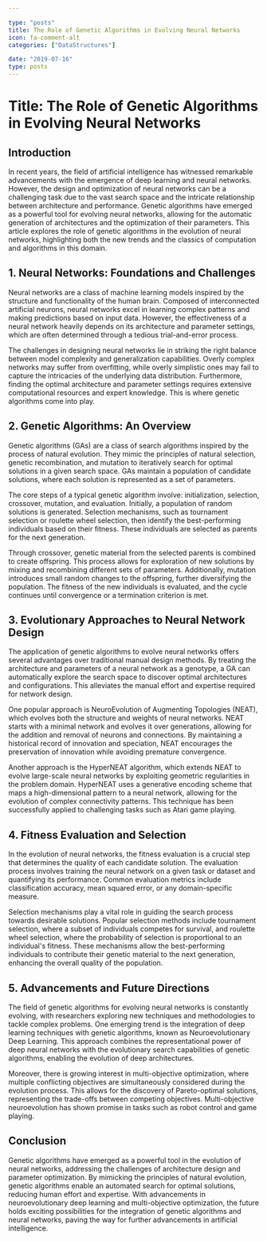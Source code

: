 ```yaml
---

type: "posts"
title: The Role of Genetic Algorithms in Evolving Neural Networks
icon: fa-comment-alt
categories: ["DataStructures"]

date: "2019-07-16"
type: posts
---
```





# Title: The Role of Genetic Algorithms in Evolving Neural Networks

## Introduction

In recent years, the field of artificial intelligence has witnessed remarkable advancements with the emergence of deep learning and neural networks. However, the design and optimization of neural networks can be a challenging task due to the vast search space and the intricate relationship between architecture and performance. Genetic algorithms have emerged as a powerful tool for evolving neural networks, allowing for the automatic generation of architectures and the optimization of their parameters. This article explores the role of genetic algorithms in the evolution of neural networks, highlighting both the new trends and the classics of computation and algorithms in this domain.

## 1. Neural Networks: Foundations and Challenges

Neural networks are a class of machine learning models inspired by the structure and functionality of the human brain. Composed of interconnected artificial neurons, neural networks excel in learning complex patterns and making predictions based on input data. However, the effectiveness of a neural network heavily depends on its architecture and parameter settings, which are often determined through a tedious trial-and-error process.

The challenges in designing neural networks lie in striking the right balance between model complexity and generalization capabilities. Overly complex networks may suffer from overfitting, while overly simplistic ones may fail to capture the intricacies of the underlying data distribution. Furthermore, finding the optimal architecture and parameter settings requires extensive computational resources and expert knowledge. This is where genetic algorithms come into play.

## 2. Genetic Algorithms: An Overview

Genetic algorithms (GAs) are a class of search algorithms inspired by the process of natural evolution. They mimic the principles of natural selection, genetic recombination, and mutation to iteratively search for optimal solutions in a given search space. GAs maintain a population of candidate solutions, where each solution is represented as a set of parameters.

The core steps of a typical genetic algorithm involve: initialization, selection, crossover, mutation, and evaluation. Initially, a population of random solutions is generated. Selection mechanisms, such as tournament selection or roulette wheel selection, then identify the best-performing individuals based on their fitness. These individuals are selected as parents for the next generation.

Through crossover, genetic material from the selected parents is combined to create offspring. This process allows for exploration of new solutions by mixing and recombining different sets of parameters. Additionally, mutation introduces small random changes to the offspring, further diversifying the population. The fitness of the new individuals is evaluated, and the cycle continues until convergence or a termination criterion is met.

## 3. Evolutionary Approaches to Neural Network Design

The application of genetic algorithms to evolve neural networks offers several advantages over traditional manual design methods. By treating the architecture and parameters of a neural network as a genotype, a GA can automatically explore the search space to discover optimal architectures and configurations. This alleviates the manual effort and expertise required for network design.

One popular approach is NeuroEvolution of Augmenting Topologies (NEAT), which evolves both the structure and weights of neural networks. NEAT starts with a minimal network and evolves it over generations, allowing for the addition and removal of neurons and connections. By maintaining a historical record of innovation and speciation, NEAT encourages the preservation of innovation while avoiding premature convergence.

Another approach is the HyperNEAT algorithm, which extends NEAT to evolve large-scale neural networks by exploiting geometric regularities in the problem domain. HyperNEAT uses a generative encoding scheme that maps a high-dimensional pattern to a neural network, allowing for the evolution of complex connectivity patterns. This technique has been successfully applied to challenging tasks such as Atari game playing.

## 4. Fitness Evaluation and Selection

In the evolution of neural networks, the fitness evaluation is a crucial step that determines the quality of each candidate solution. The evaluation process involves training the neural network on a given task or dataset and quantifying its performance. Common evaluation metrics include classification accuracy, mean squared error, or any domain-specific measure.

Selection mechanisms play a vital role in guiding the search process towards desirable solutions. Popular selection methods include tournament selection, where a subset of individuals competes for survival, and roulette wheel selection, where the probability of selection is proportional to an individual's fitness. These mechanisms allow the best-performing individuals to contribute their genetic material to the next generation, enhancing the overall quality of the population.

## 5. Advancements and Future Directions

The field of genetic algorithms for evolving neural networks is constantly evolving, with researchers exploring new techniques and methodologies to tackle complex problems. One emerging trend is the integration of deep learning techniques with genetic algorithms, known as Neuroevolutionary Deep Learning. This approach combines the representational power of deep neural networks with the evolutionary search capabilities of genetic algorithms, enabling the evolution of deep architectures.

Moreover, there is growing interest in multi-objective optimization, where multiple conflicting objectives are simultaneously considered during the evolution process. This allows for the discovery of Pareto-optimal solutions, representing the trade-offs between competing objectives. Multi-objective neuroevolution has shown promise in tasks such as robot control and game playing.

## Conclusion

Genetic algorithms have emerged as a powerful tool in the evolution of neural networks, addressing the challenges of architecture design and parameter optimization. By mimicking the principles of natural evolution, genetic algorithms enable an automated search for optimal solutions, reducing human effort and expertise. With advancements in neuroevolutionary deep learning and multi-objective optimization, the future holds exciting possibilities for the integration of genetic algorithms and neural networks, paving the way for further advancements in artificial intelligence.
